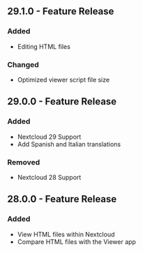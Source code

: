 ## 29.1.0 - Feature Release
### Added
- Editing HTML files
### Changed
- Optimized viewer script file size


## 29.0.0 - Feature Release
### Added
- Nextcloud 29 Support
- Add Spanish and Italian translations
### Removed
- Nextcloud 28 Support

## 28.0.0 - Feature Release
### Added
- View HTML files within Nextcloud
- Compare HTML files with the Viewer app
